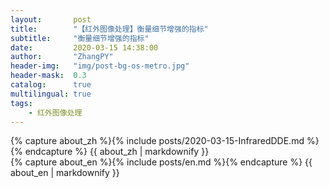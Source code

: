 ```yaml
---
layout:       post
title:        "【红外图像处理】衡量细节增强的指标"
subtitle:     "衡量细节增强的指标"
date:         2020-03-15 14:38:00
author:       "ZhangPY"
header-img:   "img/post-bg-os-metro.jpg"
header-mask:  0.3
catalog:      true
multilingual: true
tags:
    - 红外图像处理
---
```


<!-- Chinese Version -->
<div class="zh post-container">
    {% capture about_zh %}{% include posts/2020-03-15-InfraredDDE.md %}{% endcapture %}
    {{ about_zh | markdownify }}
</div>

<!-- English Version -->
<div class="en post-container">
    {% capture about_en %}{% include posts/en.md %}{% endcapture %}
    {{ about_en | markdownify }}
</div>

